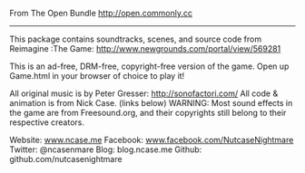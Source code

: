 From The Open Bundle
http://open.commonly.cc

- - -

This package contains soundtracks, scenes, and source code from Reimagine :The Game:
http://www.newgrounds.com/portal/view/569281

This is an ad-free, DRM-free, copyright-free version of the game.
Open up Game.html in your browser of choice to play it!

All original music is by Peter Gresser: http://sonofactori.com/
All code & animation is from Nick Case. (links below)
WARNING: Most sound effects in the game are from Freesound.org,
and their copyrights still belong to their respective creators.

Website: www.ncase.me
Facebook: www.facebook.com/NutcaseNightmare
Twitter: @ncasenmare
Blog: blog.ncase.me
Github: github.com/nutcasenightmare

